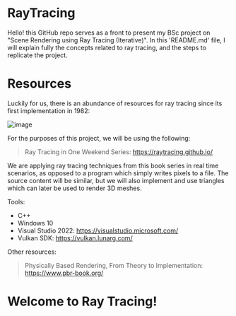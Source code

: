 # RayTracing

Hello! this GitHub repo serves as a front to present my BSc project on "Scene Rendering using Ray Tracing (Iterative)".
In this 'README.md' file, I will explain fully the concepts related to ray tracing, and the steps to replicate the project.

# Resources

Luckily for us, there is an abundance of resources for ray tracing since its first implementation in 1982:

![image](https://user-images.githubusercontent.com/108275763/223368461-63fd1ca4-da48-4b0d-8e5e-1fd7241e02ca.png)

For the purposes of this project, we will be using the following:
> Ray Tracing in One Weekend Series: https://raytracing.github.io/

We are applying ray tracing techniques from this book series in real time scenarios, as opposed to a program which simply writes pixels to a file.
The source content will be similar, but we will also implement and use triangles which can later be used to render 3D meshes.

Tools:
- C++
- Windows 10
- Visual Studio 2022: https://visualstudio.microsoft.com/
- Vulkan SDK: https://vulkan.lunarg.com/

Other resources:
> Physically Based Rendering, From Theory to Implementation: https://www.pbr-book.org/

# Welcome to Ray Tracing!
